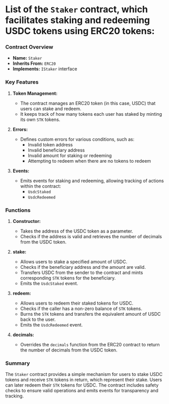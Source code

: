 # List of the `Staker` contract, which facilitates staking and redeeming USDC tokens using ERC20 tokens:

### Contract Overview

- **Name:** `Staker`
- **Inherits From:** `ERC20`
- **Implements:** `IStaker` interface

### Key Features

1. **Token Management:**
   - The contract manages an ERC20 token (in this case, USDC) that users can stake and redeem.
   - It keeps track of how many tokens each user has staked by minting its own `STK` tokens.

2. **Errors:**
   - Defines custom errors for various conditions, such as:
     - Invalid token address
     - Invalid beneficiary address
     - Invalid amount for staking or redeeming
     - Attempting to redeem when there are no tokens to redeem

3. **Events:**
   - Emits events for staking and redeeming, allowing tracking of actions within the contract:
     - `UsdcStaked`
     - `UsdcRedeemed`

### Functions

1. **Constructor:**
   - Takes the address of the USDC token as a parameter.
   - Checks if the address is valid and retrieves the number of decimals from the USDC token.

2. **stake:**
   - Allows users to stake a specified amount of USDC.
   - Checks if the beneficiary address and the amount are valid.
   - Transfers USDC from the sender to the contract and mints corresponding `STK` tokens for the beneficiary.
   - Emits the `UsdcStaked` event.

3. **redeem:**
   - Allows users to redeem their staked tokens for USDC.
   - Checks if the caller has a non-zero balance of `STK` tokens.
   - Burns the `STK` tokens and transfers the equivalent amount of USDC back to the user.
   - Emits the `UsdcRedeemed` event.

4. **decimals:**
   - Overrides the `decimals` function from the ERC20 contract to return the number of decimals from the USDC token.

### Summary

The `Staker` contract provides a simple mechanism for users to stake USDC tokens and receive `STK` tokens in return, which represent their stake. Users can later redeem their `STK` tokens for USDC. The contract includes safety checks to ensure valid operations and emits events for transparency and tracking. 
